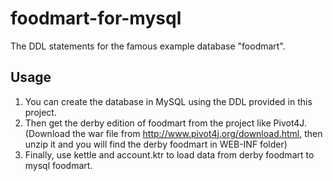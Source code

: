 # foodmart-for-mysql
The DDL statements for the famous example database "foodmart".

## Usage
1. You can create the database in MySQL using the DDL provided in this project.
2. Then get the derby edition of foodmart from the project like Pivot4J.(Download the war file from http://www.pivot4j.org/download.html, then unzip it and you will find the derby foodmart in WEB-INF folder)
3. Finally, use kettle and account.ktr to load data from derby foodmart to mysql foodmart.
